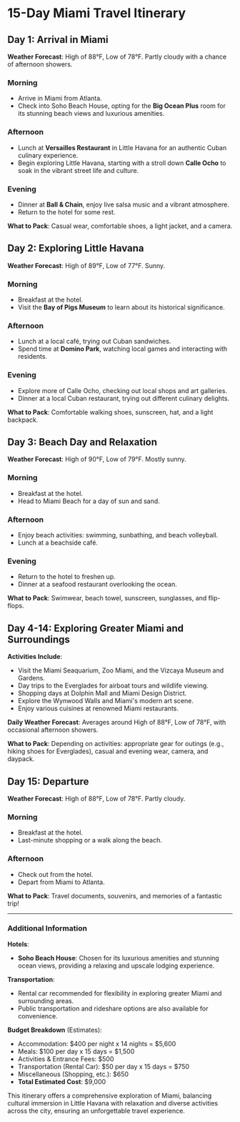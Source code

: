 # 15-Day Miami Travel Itinerary

## Day 1: Arrival in Miami
**Weather Forecast**: High of 88°F, Low of 78°F. Partly cloudy with a chance of afternoon showers.

### Morning
- Arrive in Miami from Atlanta.
- Check into Soho Beach House, opting for the **Big Ocean Plus** room for its stunning beach views and luxurious amenities.

### Afternoon
- Lunch at **Versailles Restaurant** in Little Havana for an authentic Cuban culinary experience.
- Begin exploring Little Havana, starting with a stroll down **Calle Ocho** to soak in the vibrant street life and culture.

### Evening
- Dinner at **Ball & Chain**, enjoy live salsa music and a vibrant atmosphere.
- Return to the hotel for some rest.

**What to Pack**: Casual wear, comfortable shoes, a light jacket, and a camera.

## Day 2: Exploring Little Havana
**Weather Forecast**: High of 89°F, Low of 77°F. Sunny.

### Morning
- Breakfast at the hotel.
- Visit the **Bay of Pigs Museum** to learn about its historical significance.

### Afternoon
- Lunch at a local café, trying out Cuban sandwiches.
- Spend time at **Domino Park**, watching local games and interacting with residents.

### Evening
- Explore more of Calle Ocho, checking out local shops and art galleries.
- Dinner at a local Cuban restaurant, trying out different culinary delights.

**What to Pack**: Comfortable walking shoes, sunscreen, hat, and a light backpack.

## Day 3: Beach Day and Relaxation
**Weather Forecast**: High of 90°F, Low of 79°F. Mostly sunny.

### Morning
- Breakfast at the hotel.
- Head to Miami Beach for a day of sun and sand.

### Afternoon
- Enjoy beach activities: swimming, sunbathing, and beach volleyball.
- Lunch at a beachside café.

### Evening
- Return to the hotel to freshen up.
- Dinner at a seafood restaurant overlooking the ocean.

**What to Pack**: Swimwear, beach towel, sunscreen, sunglasses, and flip-flops.

## Day 4-14: Exploring Greater Miami and Surroundings
**Activities Include**:
- Visit the Miami Seaquarium, Zoo Miami, and the Vizcaya Museum and Gardens.
- Day trips to the Everglades for airboat tours and wildlife viewing.
- Shopping days at Dolphin Mall and Miami Design District.
- Explore the Wynwood Walls and Miami's modern art scene.
- Enjoy various cuisines at renowned Miami restaurants.

**Daily Weather Forecast**: Averages around High of 88°F, Low of 78°F, with occasional afternoon showers.

**What to Pack**: Depending on activities: appropriate gear for outings (e.g., hiking shoes for Everglades), casual and evening wear, camera, and daypack.

## Day 15: Departure
**Weather Forecast**: High of 88°F, Low of 78°F. Partly cloudy.

### Morning
- Breakfast at the hotel.
- Last-minute shopping or a walk along the beach.

### Afternoon
- Check out from the hotel.
- Depart from Miami to Atlanta.

**What to Pack**: Travel documents, souvenirs, and memories of a fantastic trip!

---

### Additional Information

**Hotels**:
- **Soho Beach House**: Chosen for its luxurious amenities and stunning ocean views, providing a relaxing and upscale lodging experience.

**Transportation**:
- Rental car recommended for flexibility in exploring greater Miami and surrounding areas.
- Public transportation and rideshare options are also available for convenience.

**Budget Breakdown** (Estimates):
- Accommodation: $400 per night x 14 nights = $5,600
- Meals: $100 per day x 15 days = $1,500
- Activities & Entrance Fees: $500
- Transportation (Rental Car): $50 per day x 15 days = $750
- Miscellaneous (Shopping, etc.): $650
- **Total Estimated Cost**: $9,000

This itinerary offers a comprehensive exploration of Miami, balancing cultural immersion in Little Havana with relaxation and diverse activities across the city, ensuring an unforgettable travel experience.